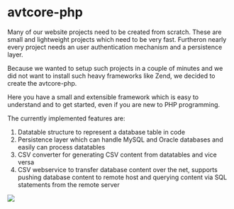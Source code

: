 avtcore-php
===========
Many of our website projects need to be created from scratch. These are small and lightweight projects which need to be very fast. Furtheron nearly every project needs an user authentication mechanism and a persistence layer.

Because we wanted to setup such projects in a couple of minutes and we did not want to install such heavy frameworks like Zend, we decided to create the avtcore-php.

Here you have a small and extensible framework which is easy to understand and to get started, even if you are new to PHP programming.

The currently implemented features are:

1. Datatable structure to represent a database table in code
2. Persistence layer which can handle MySQL and Oracle databases and easily can process datatables
3. CSV converter for generating CSV content from datatables and vice versa
4. CSV webservice to transfer database content over the net, supports pushing database content to remote host and querying content via SQL statements from the remote server

<a href="http://avtnet.avorium.de:8111/viewType.html?buildTypeId=bt28&guest=1"><img src="http://avtnet.avorium.de:8111/app/rest/builds/buildType:(id:bt28)/statusIcon"/></a>
